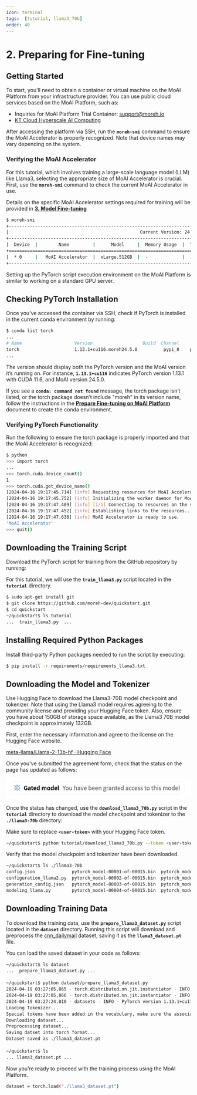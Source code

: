 ```yaml
---
icon: terminal
tags:  [tutorial, llama3_70b]
order: 40
---
```


# 2. Preparing for Fine-tuning

## Getting Started

To start, you'll need to obtain a container or virtual machine on the MoAI Platform from your infrastructure provider. You can use public cloud services based on the MoAI Platform, such as:

- Inquiries for MoAI Platform Trial Container: [support@moreh.io](https://www.notion.so/moreh/support@moreh.io)
- [KT Cloud Hyperscale AI Computing](https://cloud.kt.com/solution/hyperscaleAiComputing/)

After accessing the platform via SSH, run the **`moreh-smi`** command to ensure the MoAI Accelerator is properly recognized. Note that device names may vary depending on the system.

### Verifying the MoAI Accelerator

For this tutorial, which involves training a large-scale language model (LLM) like Llama3, selecting the appropriate size of MoAI Accelerator is crucial. First, use the **`moreh-smi`** command to check the current MoAI Accelerator in use.

Details on the specific MoAI Accelerator settings required for training will be provided in [**3. Model Fine-tuning**](3_fine_tuning.md)


```bash
$ moreh-smi
+---------------------------------------------------------------------------------------------------+
|                                                  Current Version: 24.5.0  Latest Version: 24.5.0  |
+---------------------------------------------------------------------------------------------------+
|  Device  |        Name         |      Model     |  Memory Usage  |  Total Memory  |  Utilization  |
+===================================================================================================+
|  * 0     |   MoAI Accelerator  |  xLarge.512GB  |  -             |  -             |  -            |
+---------------------------------------------------------------------------------------------------+
```

Setting up the PyTorch script execution environment on the MoAI Platform is similar to working on a standard GPU server.

## Checking PyTorch Installation

Once you’ve accessed the container via SSH, check if PyTorch is installed in the current conda environment by running:

```bash
$ conda list torch
...
# Name                    Version                   Build  Channel
torch                     1.13.1+cu116.moreh24.5.0          pypi_0    pypi
...
```

The version should display both the PyTorch version and the MoAI version it’s running on. For instance, **`1.13.1+cu116`** indicates PyTorch version 1.13.1 with CUDA 11.6, and MoAI version 24.5.0.

If you see a **`conda: command not found`** message, the torch package isn’t listed, or the torch package doesn’t include "moreh" in its version name, follow the instructions in the [**Prepare Fine-tuning on MoAI Platform**](/Supported_Documents/Prepare_Fine_tuning_MoAI.md) document to create the conda environment.

### **Verifying PyTorch Functionality**

Run the following to ensure the torch package is properly imported and that the MoAI Accelerator is recognized:

```bash
$ python
>>> import torch
...
>>> torch.cuda.device_count()
1
>>> torch.cuda.get_device_name()
[2024-04-16 19:17:45.714] [info] Requesting resources for MoAI Accelerator from the server...
[2024-04-16 19:17:45.752] [info] Initializing the worker daemon for MoAI Accelerator
[2024-04-16 19:17:47.409] [info] [1/1] Connecting to resources on the server (192.168.110.00:24158)...
[2024-04-16 19:17:47.452] [info] Establishing links to the resources...
[2024-04-16 19:17:47.636] [info] MoAI Accelerator is ready to use.
'MoAI Accelerator'
>>> quit()
```

## **Downloading the Training Script**

Download the PyTorch script for training from the GitHub repository by running:

For this tutorial, we will use the **`train_llama3.py`** script located in the **`tutorial`** directory.

```bash
$ sudo apt-get install git
$ git clone https://github.com/moreh-dev/quickstart.git
$ cd quickstart
~/quickstart$ ls tutorial
...  train_llama3.py  ...
```

## **Installing Required Python Packages**

Install third-party Python packages needed to run the script by executing:

```bash
$ pip install -r requirements/requirements_llama3.txt
```

## **Downloading the Model and Tokenizer**

Use Hugging Face to download the Llama3-70B model checkpoint and tokenizer. Note that using the Llama3 model requires agreeing to the community license and providing your Hugging Face token. Also, ensure you have about 150GB of storage space available, as the Llama3 70B model checkpoint is approximately 132GB.

First, enter the necessary information and agree to the license on the Hugging Face website.

[meta-llama/Llama-2-13b-hf · Hugging Face](https://huggingface.co/meta-llama/Llama-2-13b-hf)

Once you've submitted the agreement form, check that the status on the page has updated as follows:

![](alert.png)

Once the status has changed, use the **`download_llama3_70b.py`** script in the **`tutorial`** directory to download the model checkpoint and tokenizer to the **`./llama3-70b`** directory:

Make sure to replace **`<user-token>`** with your Hugging Face token.

```bash
~/quickstart$ python tutorial/download_llama3_70b.py --token <user-token>
```

Verify that the model checkpoint and tokenizer have been downloaded.

```bash
~/quickstart$ ls ./llama3-70b
config.json              pytorch_model-00001-of-00015.bin  pytorch_model-00005-of-00015.bin  pytorch_model-00009-of-00015.bin  pytorch_model-00013-of-00015.bin  special_tokens_map.json
configuration_llama2.py  pytorch_model-00002-of-00015.bin  pytorch_model-00006-of-00015.bin  pytorch_model-00010-of-00015.bin  pytorch_model-00014-of-00015.bin  tokenizer_config.json
generation_config.json   pytorch_model-00003-of-00015.bin  pytorch_model-00007-of-00015.bin  pytorch_model-00011-of-00015.bin  pytorch_model-00015-of-00015.bin  tokenizer.json
modeling_llama.py        pytorch_model-00004-of-00015.bin  pytorch_model-00008-of-00015.bin  pytorch_model-00012-of-00015.bin  pytorch_model.bin.index.json
```
## **Downloading Training Data**

To download the training data, use the **`prepare_llama3_dataset.py`** script located in the **`dataset`** directory. Running this script will download and preprocess the [cnn_dailymail](https://huggingface.co/datasets/cnn_dailymail) dataset, saving it as the **`llama3_dataset.pt`** file.

You can load the saved dataset in your code as follows:

```bash
~/quickstart$ ls dataset
...  prepare_llama3_dataset.py ...

~/quickstart$ python dataset/prepare_llama3_dataset.py
2024-04-19 03:27:05,865 - torch.distributed.nn.jit.instantiator - INFO - Created a temporary directory at /tmp/tmpjkaqeu3r
2024-04-19 03:27:05,866 - torch.distributed.nn.jit.instantiator - INFO - Writing /tmp/tmpjkaqeu3r/_remote_module_non_scriptable.py
2024-04-19 03:27:24,010 - datasets - INFO - PyTorch version 1.13.1+cu116.moreh24.2.0 available.
Loading Tokenizer...
Special tokens have been added in the vocabulary, make sure the associated word embeddings are fine-tuned or trained.
Downloading dataset...
Preprocessing dataset...
Saving datset into torch format...
Dataset saved as ./llama3_dataset.pt

~/quickstart$ ls
... llama3_dataset.pt ...
```

Now you’re ready to proceed with the training process using the MoAI Platform.

```bash
dataset = torch.load("./llama3_dataset.pt")
```